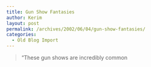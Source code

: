 ```yaml
---
title: Gun Show Fantasies
author: Kerim
layout: post
permalink: /archives/2002/06/04/gun-show-fantasies/
categories:
  - Old Blog Import
---
```


>   &#8220;These gun shows are incredibly common  
>   

>   
>  